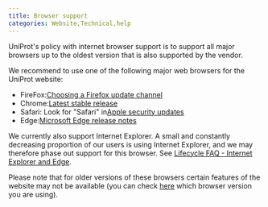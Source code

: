 ```yaml
---
title: Browser support
categories: Website,Technical,help
---
```


UniProt's policy with internet browser support is to support all major browsers up to the oldest version that is also supported by the vendor.

We recommend to use one of the following major web browsers for the UniProt website:

- FireFox:[Choosing a Firefox update channel](https://support.mozilla.org/en%2DUS/kb/choosing%2Dfirefox%2Dupdate%2Dchannel)
- Chrome:[Latest stable release](https://www.chromestatus.com/features/schedule)
- Safari: Look for "Safari" in[Apple security updates](https://support.apple.com/en%2Dus/HT201222)
- Edge:[Microsoft Edge release notes](https://docs.microsoft.com/en%2Dus/deployedge/microsoft%2Dedge%2Drelnote%2Dstable%2Dchannel)

We currently also support Internet Explorer. A small and constantly decreasing proportion of our users is using Internet Explorer, and we may therefore phase out support for this browser. See [Lifecycle FAQ - Internet Explorer and Edge](https://docs.microsoft.com/en%2Dus/lifecycle/faq/internet%2Dexplorer%2Dmicrosoft%2Dedge).

Please note that for older versions of these browsers certain features of the website may not be available (you can check [here](https://whatismybrowser.org/) which browser version you are using).